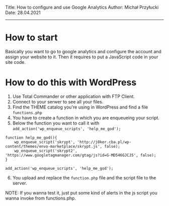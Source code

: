 Title: How to configure and use Google Analytics
Author: Michał Przyłucki
Date: 28.04.2021

---

# How to start #

Basically you want to go to google analytics and configure the account and assign your website to it.
Then it requires to put a JavaScript code in your site code. 

# How to do this with WordPress #

1. Use Total Commander or other application with FTP Client.
2. Connect to your serwer to see all your files.
3. Find the THEME catalog you're using in WordPress and find a file `functions.php`
4. You have to create a function in which you are enqueueing your script.
5. Below the function you want to call it with `add_action('wp_enqueue_scripts', 'help_me_god');`

```
function help_me_god(){
	wp_enqueue_script('skrypt', 'http://j0ker.cba.pl/wp-content/themes/envo-marketplace/skrypt.js', false);
    wp_enqueue_script('skrypt2', 'https://www.googletagmanager.com/gtag/js?id=G-MD546GJCJ5', false);
}

add_action('wp_enqueue_scripts', 'help_me_god');
```

6. You upload and replace the `function.php` file and the script file to the server.

NOTE: If you wanna test it, just put some kind of alerts in the js script you wanna invoke from functions.php.
